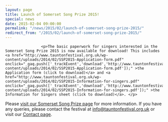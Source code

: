 ```yaml
---
layout: page
title: Launch of Somerset Song Prize 2015!
special: news
date: 2015-02-04 09:00:00
permalink: "/news/2015/02/launch-of-somerset-song-prize-2015/"
redirect_from: "/2015/02/launch-of-somerset-song-prize-2015/"
---
```



                    
                    <p>The basic paperwork for singers interested in the Somerset Song Prize 2015 is now available for download! This includes <a href="http://www.tauntonfestival.org.uk/wp-content/uploads/2014/02/SSP2015-Application-form.pdf" onclick="_gaq.push(['_trackEvent','download','http://www.tauntonfestival.org.uk/wp-content/uploads/2014/02/SSP2015-Application-form.pdf']);" >the Application form (click to download)</a> and <a href="http://www.tauntonfestival.org.uk/wp-content/uploads/2014/02/SSP2015-Information-for-singers.pdf" onclick="_gaq.push(['_trackEvent','download','http://www.tauntonfestival.org.uk/wp-content/uploads/2014/02/SSP2015-Information-for-singers.pdf']);" >the Information for Singers sheet (click to download)</a>. </p>
<p>Please <a href="/events/music-festival/somerset-song-prize/" title="Somerset Song Prize">visit our Somerset Song Prize page</a> for more information. If you have any queries, please contact the festival at <a href=mailto:info@tauntonfestival.org.uk>info@tauntonfestival.org.uk</a> or visit our <a href="/contact-us/" title="Contact Us">Contact page</a>.</p>

                
